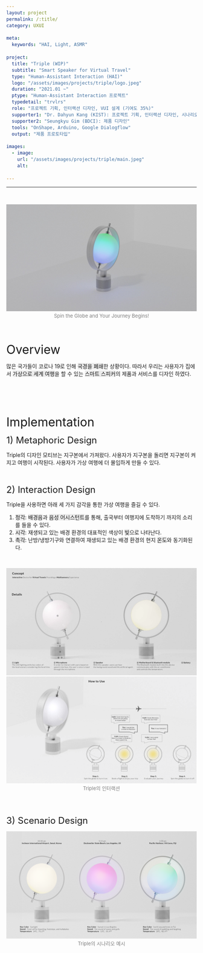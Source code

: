 ```yaml
---
layout: project
permalink: /:title/
category: UXUI

meta:
  keywords: "HAI, Light, ASMR"

project:
  title: "Triple (WIP)"
  subtitle: "Smart Speaker for Virtual Travel"
  type: "Human-Assistant Interaction (HAI)"
  logo: "/assets/images/projects/triple/logo.jpeg"
  duration: "2021.01 ~"
  ptype: "Human-Assistant Interaction 프로젝트"
  typedetail: "trvlrs"
  role: "프로젝트 기획, 인터랙션 디자인, VUI 설계 (기여도 35%)"
  supporter1: "Dr. Dahyun Kang (KIST): 프로젝트 기획, 인터랙션 디자인, 시나리오 설계"
  supporter2: "Seungkyu Gim (BDCI): 제품 디자인"
  tools: "OnShape, Arduino, Google Dialogflow"
  output: "제품 프로토타입"

images:
  - image:
    url: "/assets/images/projects/triple/main.jpeg"
    alt:

---
```

---
<br>
<p align="center">
  <img src="/assets/images/projects/triple/intro.jpeg">
  <br>
  <font size="2em" color="gray">Spin the Globe and Your Journey Begins!</font>
</p>
<br><br>

<font size="6em">Overview</font>
<br>

많은 국가들이 코로나 19로 인해 <span style="background-color:#EBEBEB">국경을 폐쇄</span>한 상황이다. 따라서 우리는 사용자가 집에서 <span style="background-color:#EBEBEB">가상으로 세계 여행</span>을 할 수 있는 <span style="background-color:#EBEBEB">스마트 스피커</span>의 제품과 서비스를 디자인 하였다.
<br><br><br><br><br><br>

<font size="6em">Implementation</font>
<br>

<font size="5em">1) Metaphoric Design</font>
<br>

Triple의 디자인 모티브는 지구본에서 가져왔다. 사용자가 지구본을 돌리면 지구본이 켜지고 여행이 시작된다. 사용자가 가상 여행에 더 몰입하게 만들 수 있다.  
<br><br>

<font size="5em">2) Interaction Design</font>
<br>

Triple을 사용하면 아래 세 가지 감각을 통한 가상 여행을 즐길 수 있다.
01. <span style="background-color:#EBEBEB">청각</span>: <span style="background-color:#EBEBEB">배경음</span>과 <span style="background-color:#EBEBEB">음성 어시스턴트</span>를 통해, 출국부터 여행지에 도착하기 까지의 소리를 들을 수 있다.
02. <span style="background-color:#EBEBEB">시각</span>: 재생되고 있는 배경 환경의 대표적인 색상이 <span style="background-color:#EBEBEB">빛</span>으로 나타난다.
03. <span style="background-color:#EBEBEB">촉각</span>: 난방/냉방기구와 연결하여 재생되고 있는 배경 환경의 현지 <span style="background-color:#EBEBEB">온도</span>와 동기화된다.  
<br>

<p align="center">
  <img src="/assets/images/projects/triple/sc0.png">
  <br>
  <img src="/assets/images/projects/triple/sc1.png">
  <br>
  <font size="2em" color="gray">Triple의 인터랙션</font>
</p>  
<br><br>

<font size="5em">3) Scenario Design</font>
<br>  

<p align="center">
  <img src="/assets/images/projects/triple/sc2.png">
  <br>
  <font size="2em" color="gray">Triple의 시나리오 예시</font>
</p>
<br><br><br><br><br><br>
